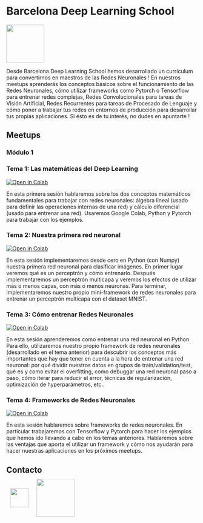 # Barcelona Deep Learning School

<a href="https://www.meetup.com/es-ES/BCN-DL-School/" target="_blank"><img src="https://www.meetup.com/mu_static/es-ES/logo--script.004ada05.svg" width=100/></a>

Desde Barcelona Deep Learning School hemos desarrollado un currículum para convertirnos en maestros de las Redes Neuronales ! En nuestros meetups aprenderás los conceptos básicos sobre el funcionamiento de las Redes Neuronales, cómo utilizar frameworks como Pytorch o Tensorflow para entrenar redes complejas, Redes Convolucionales para tareas de Visión Artificial, Redes Recurrentes para tareas de Procesado de Lenguaje y cómo poner a trabajar tus redes en entornos de producción para desarrollar tus propias aplicaciones. Si ésto es de tu interés, no dudes en apuntarte !

## Meetups

### Módulo 1

### Tema 1: Las matemáticas del Deep Learning

[![Open in Colab](https://colab.research.google.com/assets/colab-badge.svg)](https://drive.google.com/open?id=1pnvCOyXP7lPO6G22IbclECAXutoRaHvP)

En esta primera sesión hablaremos sobre los dos conceptos matemáticos fundamentales para trabajar con redes neuronales: álgebra lineal (usado para definir las operaciones internas de una red) y cálculo diferencial (usado para entrenar una red). Usaremos Google Colab, Python y Pytorch para trabajar con los ejemplos.

### Tema 2: Nuestra primera red neuronal

[![Open in Colab](https://colab.research.google.com/assets/colab-badge.svg)](https://drive.google.com/open?id=1pW1SVnOub1ghrS2jTI6pldt0M-IzLoE6)

En esta sesión implementaremos desde cero en Python (con Numpy) nuestra primera red neuronal para clasificar imágenes. En primer lugar veremos qué es un perceptrón y cómo entrenarlo. Después implementaremos un perceptrón multicapa y veremos los efectos de utilizar más o menos capas, con más o menos neuronas. Para terminar, implementaremos nuestro propio mini-framework de redes neuronales para entrenar un perceptrón multicapa con el dataset MNIST.


### Tema 3: Cómo entrenar Redes Neuronales

[![Open in Colab](https://colab.research.google.com/assets/colab-badge.svg)](https://drive.google.com/open?id=1gfNjVZLmVXi-vQf5gjA8Z531HqKVJWfY)

En esta sesión aprenderemos como entrenar una red neuronal en Python. Para ello, utilizaremos nuestro propio framework de redes neuronales (desarrollado en el tema anterior) para descubrir los conceptos más importantes que hay que tener en cuenta a la hora de entrenar una red neuronal: por qué dividir nuestros datos en grupos de train/validation/test, qué es y como evitar el overfitting, como debuggar una red neuronal paso a paso, cómo iterar para reducir el error, técnicas de regularización, optimización de hyperparámetros, etc..


### Tema 4: Frameworks de Redes Neuronales

[![Open in Colab](https://colab.research.google.com/assets/colab-badge.svg)](https://drive.google.com/open?id=15n_h-k_Su2PQoJm1yRlmNYGagdDESkQt)

En esta sesión hablaremos sobre frameworks de redes neuronales. En particular trabajaremos con Tensorflow y Pytorch para hacer los ejemplos que hemos ido llevando a cabo en los temas anteriores. Hablaremos sobre las ventajas que aporta el utilizar un framework y cómo nos ayudarán para hacer nuestras aplicaciones en los próximos meetups.


## Contacto

<div style="display:flex; align-items:center;justify-items:center; margin-top:-20px;">

<a style="margin:10px" href="https://twitter.com/BarcelonaAI" target="_blank"><img src="https://www.cineaurora.it/wp-content/uploads/2013/12/unnamed.png" width=50/></a>

<a style="margin:10px" href="https://www.meetup.com/es-ES/Barcelona-School-of-AI/" target="_blank"><img src="https://www.meetup.com/mu_static/es-ES/logo--script.004ada05.svg" width=100/></a>

</div>
